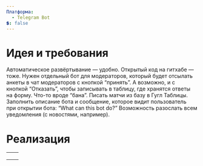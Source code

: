 ```yaml
---
Платформа:
  - Telegram Bot
💲: false
---
```

# Идея и требования
Автоматическое развёртывание — удобно. Открытый код на гитхабе — тоже.
Нужен отдельный бот для модераторов, который будет отсылать анкеты в чат модераторов с кнопкой “принять”. А возможно, и с кнопкой “Отказать”, чтобы записывать в таблицу, где хранятся ответы на форму. Что-то вроде “бана”.
Писать матчи из базу в Гугл Таблицы.
Заполнить описание бота и сообщение, которое видит пользователь при открытии бота: “What can this bot do?”
Возможность разослать всем уведомления (с новостями, например).
# Реализация
|   |   |
|---|---|
|||
|||
|||